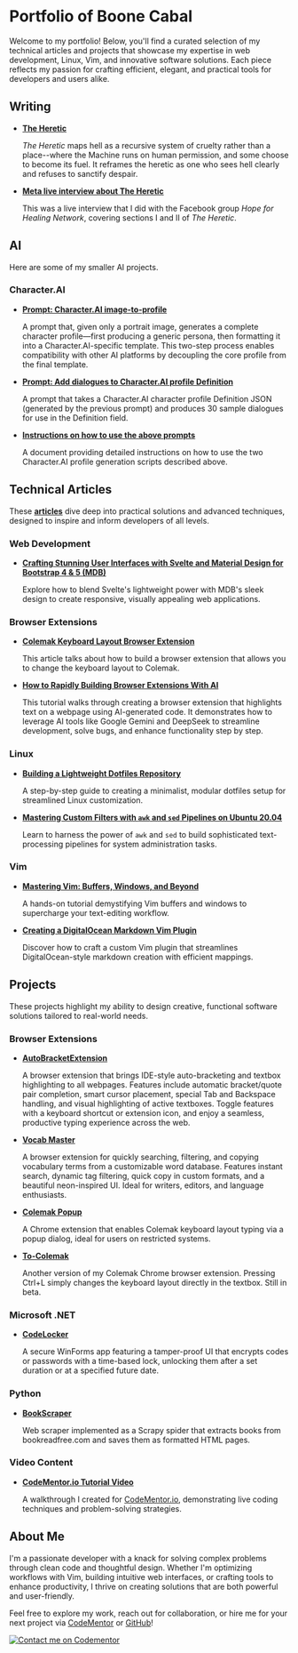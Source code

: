 # Portfolio of Boone Cabal

Welcome to my portfolio! Below, you'll find a curated selection of my technical articles and projects that showcase my expertise in web development, Linux, Vim, and innovative software solutions. Each piece reflects my passion for crafting efficient, elegant, and practical tools for developers and users alike.

## Writing

- **[The Heretic](https://1drv.ms/w/c/99c6e78ef02d9381/EU-DtYI3IGJAgEuF1lKSipABf_QQoHs2_oRBBroKNIBJsQ?e=i96YBL)**  

  *The Heretic* maps hell as a recursive system of cruelty rather than a place--where the Machine runs on human permission, and some choose to become its fuel. It reframes the heretic as one who sees hell clearly and refuses to sanctify despair.

- **[Meta live interview about The Heretic](https://www.facebook.com/groups/hopeforhealingnetwork/permalink/1222742602670094/)**  

  This was a live interview that I did with the Facebook group *Hope for Healing Network*, covering sections I and II of *The Heretic*.

## AI

Here are some of my smaller AI projects.

### Character.AI

- **[Prompt: Character.AI image-to-profile](https://1drv.ms/t/c/99c6e78ef02d9381/Ec73vM9r8EdMgjFb87FtlqsB7-izXkwwH8hvw1kjaa2YPA?e=h7FJzk)**

  A prompt that, given only a portrait image, generates a complete character profile—first producing a generic persona, then formatting it into a Character.AI-specific template. This two-step process enables compatibility with other AI platforms by decoupling the core profile from the final template.

- **[Prompt: Add dialogues to Character.AI profile Definition](https://1drv.ms/t/c/99c6e78ef02d9381/EVh6UIzIYzBFpJ7Or-_mpLUBbPkP0GN1rB8eYi2oQknqEQ?e=CicsZm)**

  A prompt that takes a Character.AI character profile Definition JSON (generated by the previous prompt) and produces 30 sample dialogues for use in the Definition field.

- **[Instructions on how to use the above prompts](https://onedrive.live.com/:w:/g/personal/99C6E78EF02D9381/EWdaBT6PeXpAiMkUN8_b3nUBpMij-CvtUv_SaaDfbME5Qw?resid=99C6E78EF02D9381!s3e055a67798f407a88c91437cfdbde75&ithint=file%2Cdocx&e=ruMFVf&migratedtospo=true&redeem=aHR0cHM6Ly8xZHJ2Lm1zL3cvYy85OWM2ZTc4ZWYwMmQ5MzgxL0VXZGFCVDZQZVhwQWlNa1VOOF9iM25VQnBNaWotQ3Z0VXZfU2FhRGZiTUU1UXc_ZT1ydU1GVmY)**

  A document providing detailed instructions on how to use the two Character.AI profile generation scripts described above.
  
## Technical Articles

These **[articles](https://dev.to/boonecabaldev)** dive deep into practical solutions and advanced techniques, designed to inspire and inform developers of all levels.

### Web Development

- **[Crafting Stunning User Interfaces with Svelte and Material Design for Bootstrap 4 & 5 (MDB)](https://dev.to/boonecabal/creating-beautiful-user-interfaces-with-material-design-for-bootstrap-4-5-mdb-1lch)**  
  
  Explore how to blend Svelte's lightweight power with MDB's sleek design to create responsive, visually appealing web applications.

### Browser Extensions

- **[Colemak Keyboard Layout Browser Extension](https://dev.to/boonecabal/changing-keyboard-layouts-lets-build-a-browser-extension-5ca6)**
  
  This article talks about how to build a browser extension that allows you to change the keyboard layout to Colemak.

- **[How to Rapidly Building Browser Extensions With AI](https://dev.to/boonecabal/how-to-rapidly-build-browser-extensions-with-ai-1ml6)**  

  This tutorial walks through creating a browser extension that highlights text on a webpage using AI-generated code. It demonstrates how to leverage AI tools like Google Gemini and DeepSeek to streamline development, solve bugs, and enhance functionality step by step.

### Linux

- **[Building a Lightweight Dotfiles Repository](https://dev.to/boonecabal/how-to-create-a-lightweight-dotfiles-repository-28dh)**  
  
  A step-by-step guide to creating a minimalist, modular dotfiles setup for streamlined Linux customization.
  
- **[Mastering Custom Filters with `awk` and `sed` Pipelines on Ubuntu 20.04](https://dev.to/boonecabal/how-to-build-custom-filters-with-awk-and-sed-pipelines-on-ubuntu-2004-49ng)**

  Learn to harness the power of `awk` and `sed` to build sophisticated text-processing pipelines for system administration tasks.

### Vim

- **[Mastering Vim: Buffers, Windows, and Beyond](https://dev.to/boonecabal/mastering-vim-buffers-windows-and-your-text-editing-arsenal-28ai)**  

  A hands-on tutorial demystifying Vim buffers and windows to supercharge your text-editing workflow.

- **[Creating a DigitalOcean Markdown Vim Plugin](https://dev.to/boonecabal/how-to-make-digitalocean-markdown-vim-plugin-3cja)**
  
  Discover how to craft a custom Vim plugin that streamlines DigitalOcean-style markdown creation with efficient mappings.

## Projects

These projects highlight my ability to design creative, functional software solutions tailored to real-world needs.

### Browser Extensions

- **[AutoBracketExtension](https://github.com/boonecabaldev/AutoBracketExtension)**  

  A browser extension that brings IDE-style auto-bracketing and textbox highlighting to all webpages. Features include automatic bracket/quote pair completion, smart cursor placement, special Tab and Backspace handling, and visual highlighting of active textboxes. Toggle features with a keyboard shortcut or extension icon, and enjoy a seamless, productive typing experience across the web.

- **[Vocab Master](https://github.com/boonecabaldev/VocabCatalogViewer)**
  
  A browser extension for quickly searching, filtering, and copying vocabulary terms from a customizable word database. Features instant search, dynamic tag filtering, quick copy in custom formats, and a beautiful neon-inspired UI. Ideal for writers, editors, and language enthusiasts.

- **[Colemak Popup](https://github.com/boonecabaldev/Colemak-Popup)**  
  
  A Chrome extension that enables Colemak keyboard layout typing via a popup dialog, ideal for users on restricted systems.

- **[To-Colemak](https://github.com/boonecabaldev/To-Colemak)**  

  Another version of my Colemak Chrome browser extension. Pressing Ctrl+L simply changes the keyboard layout directly in the textbox. Still in beta.

### Microsoft .NET

- **[CodeLocker](https://github.com/boonecabaldev/CodeLocker)**  

  A secure WinForms app featuring a tamper-proof UI that encrypts codes or passwords with a time-based lock, unlocking them after a set duration or at a specified future date.

### Python

- **[BookScraper](https://github.com/boonecabaldev/BookScraper)**  

  Web scraper implemented as a Scrapy spider that extracts books from bookreadfree.com and saves them as formatted HTML pages.

### Video Content

- **[CodeMentor.io Tutorial Video](https://youtu.be/Fdp2eefdvEs?si=s4MlpyCY_9wbNzoU)**  

  A walkthrough I created for [CodeMentor.io](https://codementor.io), demonstrating live coding techniques and problem-solving strategies.

## About Me

I'm a passionate developer with a knack for solving complex problems through clean code and thoughtful design. Whether I'm optimizing workflows with Vim, building intuitive web interfaces, or crafting tools to enhance productivity, I thrive on creating solutions that are both powerful and user-friendly.

Feel free to explore my work, reach out for collaboration, or hire me for your next project via [CodeMentor](https://codementor.io) or [GitHub](https://github.com/boonecabaldev)!

[![Contact me on Codementor](https://www.codementor.io/m-badges/boonecabal/im-a-cm-g.svg)](https://www.codementor.io/@boonecabal?refer=badge)
